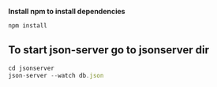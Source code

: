 **Install npm to install dependencies**

```js
npm install
```

**To start json-server**
go to jsonserver dir
--------------------
```js
cd jsonserver
json-server --watch db.json
```